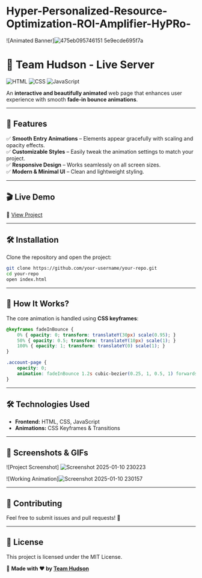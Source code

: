 # Hyper-Personalized-Resource-Optimization-ROI-Amplifier-HyPRo-
![Animated Banner]![475eb095746151 5e9ecde695f7a](https://github.com/user-attachments/assets/74fe2082-6bcd-4cc6-aa17-33ffc27bec82)


# 🚀 Team Hudson - Live Server

![HTML](https://img.shields.io/badge/HTML5-%23E34F26.svg?style=for-the-badge&logo=html5&logoColor=white)
![CSS](https://img.shields.io/badge/CSS3-%231572B6.svg?style=for-the-badge&logo=css3&logoColor=white)
![JavaScript](https://img.shields.io/badge/JavaScript-%23F7DF1E.svg?style=for-the-badge&logo=javascript&logoColor=black)

An **interactive and beautifully animated** web page that enhances user experience with smooth **fade-in bounce animations**.

---

## 🌟 Features
✅ **Smooth Entry Animations** – Elements appear gracefully with scaling and opacity effects.  
✅ **Customizable Styles** – Easily tweak the animation settings to match your project.  
✅ **Responsive Design** – Works seamlessly on all screen sizes.  
✅ **Modern & Minimal UI** – Clean and lightweight styling.  

---

## 🎬 Live Demo
🔗 [View Project](https://hypro.netlify.app/)

---

## 🛠️ Installation
Clone the repository and open the project:

```sh
git clone https://github.com/your-username/your-repo.git
cd your-repo
open index.html
```

---

## 🎨 How It Works?
The core animation is handled using **CSS keyframes**:

```css
@keyframes fadeInBounce {
    0% { opacity: 0; transform: translateY(30px) scale(0.95); }
    50% { opacity: 0.5; transform: translateY(10px) scale(1); }
    100% { opacity: 1; transform: translateY(0) scale(1); }
}

.account-page {
    opacity: 0;
    animation: fadeInBounce 1.2s cubic-bezier(0.25, 1, 0.5, 1) forwards;
}
```

---

## 🛠 Technologies Used
- **Frontend:** HTML, CSS, JavaScript
- **Animations:** CSS Keyframes & Transitions

---

## 📸 Screenshots & GIFs
![Project Screenshot]  ![Screenshot 2025-01-10 230223](https://github.com/user-attachments/assets/6ab6b890-ee37-4b5f-acd4-374211608bac)

![Working Animation]![Screenshot 2025-01-10 230157](https://github.com/user-attachments/assets/2cc0885a-3d17-492e-9a81-4ec4c1e69b75)


---

## 📩 Contributing
Feel free to submit issues and pull requests! 🤝

---

## 📜 License
This project is licensed under the MIT License. 

🚀 **Made with ❤️ by [Team Hudson](https://github.com/pepsyyt)**
